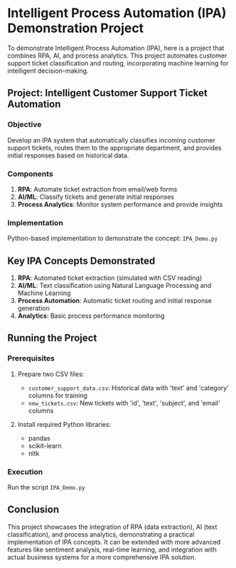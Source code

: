 # Intelligent Process Automation (IPA) Demonstration Project

To demonstrate Intelligent Process Automation (IPA), here is a project that combines RPA, AI, and process analytics. This project automates customer support ticket classification and routing, incorporating machine learning for intelligent decision-making.

## Project: Intelligent Customer Support Ticket Automation

### Objective
Develop an IPA system that automatically classifies incoming customer support tickets, routes them to the appropriate department, and provides initial responses based on historical data.

### Components
1. **RPA**: Automate ticket extraction from email/web forms
2. **AI/ML**: Classify tickets and generate initial responses
3. **Process Analytics**: Monitor system performance and provide insights

### Implementation
Python-based implementation to demonstrate the concept: `IPA_Demo.py`

## Key IPA Concepts Demonstrated

1. **RPA**: Automated ticket extraction (simulated with CSV reading)
2. **AI/ML**: Text classification using Natural Language Processing and Machine Learning
3. **Process Automation**: Automatic ticket routing and initial response generation
4. **Analytics**: Basic process performance monitoring

## Running the Project

### Prerequisites
1. Prepare two CSV files:
   - `customer_support_data.csv`: Historical data with 'text' and 'category' columns for training
   - `new_tickets.csv`: New tickets with 'id', 'text', 'subject', and 'email' columns

2. Install required Python libraries:
   - pandas
   - scikit-learn
   - nltk

### Execution
Run the script `IPA_Demo.py`

## Conclusion

This project showcases the integration of RPA (data extraction), AI (text classification), and process analytics, demonstrating a practical implementation of IPA concepts. It can be extended with more advanced features like sentiment analysis, real-time learning, and integration with actual business systems for a more comprehensive IPA solution.
